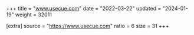 +++
title = "www.usecue.com"
date = "2022-03-22"
updated = "2024-01-19"
weight = 32011

[extra]
source = "https://www.usecue.com"
ratio = 6
size = 31
+++
